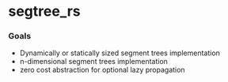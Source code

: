 # segtree_rs

### Goals
- Dynamically or statically sized segment trees implementation
- n-dimensional segment trees implementation
- zero cost abstraction for optional lazy propagation
